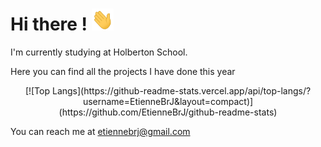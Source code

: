 # Hi there ! <img src="https://raw.githubusercontent.com/ABSphreak/ABSphreak/master/gifs/Hi.gif" width="35" height="35" />

I'm currently studying at Holberton School.

Here you can find all the projects I have done this year

<p align="center">
[![Top Langs](https://github-readme-stats.vercel.app/api/top-langs/?username=EtienneBrJ&layout=compact)](https://github.com/EtienneBrJ/github-readme-stats)
</p>

You can reach me at etiennebrj@gmail.com

